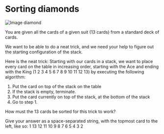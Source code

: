 # Sorting diamonds

![Image diamond](https://upload.wikimedia.org/wikipedia/commons/d/d3/Playing_card_diamond_A.svg)

You are given all the cards of a given suit (13 cards) from a standard
deck of cards.

We want to be able to do a neat trick, and we need your help to figure
out the starting configuration of the stack.

Here is the neat trick: Starting with our cards in a stack, we want to
place every card on the table in increasing order, starting with the Ace
and ending with the King (1 2 3 4 5 6 7 8 9 10 11 12 13) by executing
the following algorithm:

1. Put the card on top of the stack on the table
2. If the stack is empty, terminate.
3. Put the card currently on top of the stack, at the bottom of the stack
4. Go to step 1.

How must the 13 cards be sorted for this trick to work?

Give your answer as a space-separated string, with the topmost card to the left, like so:
         1 13 12 11 10 9 8 7 6 5 4 3 2
